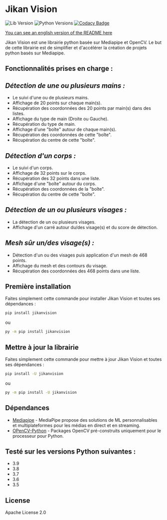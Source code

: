 # Jikan Vision

![Lib Version](https://img.shields.io/pypi/v/jikanvision.svg)
![Python Versions](https://img.shields.io/pypi/pyversions/jikanvision.svg)
[![Codacy Badge](https://app.codacy.com/project/badge/Grade/d56be9b7e37a4913881d6f154f780332)](https://www.codacy.com/gh/JikanDev/jikanvision/dashboard?utm_source=github.com&amp;utm_medium=referral&amp;utm_content=JikanDev/jikanvision&amp;utm_campaign=Badge_Grade)

[You can see an english version of the README here](https://github.com/JikanDev/jikanvision/blob/main/README%20EN.md)

Jikan Vision est une librairie python basée sur Mediapipe et OpenCV. Le but de cette librairie est de simplifier et d'accélérer la création de projets python basés sur Mediapipe.

## Fonctionnalités prises en charge :
## _Détection de une ou plusieurs mains :_
- Le suivi d'une ou de plusieurs mains.
- Affichage de 20 points sur chaque main(s).
- Récupération des coordonnées des 20 points par main(s) dans des listes.
- Affichage du type de main (Droite ou Gauche).
- Récupération du type de main.
- Affichage d'une "boîte" autour de chaque main(s).
- Récupération des coordonnées de cette "boîte".
- Récupération du centre de cette "boîte".

## _Détection d'un corps :_
- Le suivi d'un corps.
- Affichage de 32 points sur le corps.
- Récupération des 32 points dans une liste.
- Affichage d'une "boîte" autour du corps.
- Récupération des coordonnées de la "boîte".
- Récupération du centre de cette "boîte".

## _Détection de un ou plusieurs visages :_
- La détection de un ou plusieurs visages.
- Affichage d'un carré autour du/des visage(s) et du score de détection.

## _Mesh sûr un/des visage(s) :_
- Détection d'un ou des visages puis application d'un mesh de 468 points.
- Affichage du mesh et des contours du visage.
- Récupération des coordonnées des 468 points dans une liste.

## Première installation

Faites simplement cette commande pour installer Jikan Vision et toutes ses dépendances :

```sh
pip install jikanvision
```
ou

```sh
py -m pip install jikanvision
```

## Mettre à jour la librairie

Faites simplement cette commande pour mettre à jour Jikan Vision et toutes ses dépendances :

```sh
pip install -U jikanvision
```

ou

```sh
py -m pip install -U jikanvision
```

## Dépendances

- [Mediapipe](https://pypi.org/project/mediapipe/) - MediaPipe propose des solutions de ML personnalisables et multiplateformes pour les médias en direct et en streaming.
- [OPenCV-Python](https://pypi.org/project/opencv-python/) - Packages OpenCV pré-construits uniquement pour le processeur pour Python.

## Testé sur les versions Python suivantes :

- 3.9
- 3.8
- 3.7
- 3.6
- 3.5

## License

Apache License 2.0

[//]: # (These are reference links used in the body of this note and get stripped out when the markdown processor does its job. There is no need to format nicely because it shouldn't be seen. Thanks SO - http://stackoverflow.com/questions/4823468/store-comments-in-markdown-syntax)

   [dill]: <https://github.com/joemccann/dillinger>
   [git-repo-url]: <https://github.com/joemccann/dillinger.git>
   [john gruber]: <http://daringfireball.net>
   [df1]: <http://daringfireball.net/projects/markdown/>
   [markdown-it]: <https://github.com/markdown-it/markdown-it>
   [Ace Editor]: <http://ace.ajax.org>
   [node.js]: <http://nodejs.org>
   [Twitter Bootstrap]: <http://twitter.github.com/bootstrap/>
   [jQuery]: <http://jquery.com>
   [@tjholowaychuk]: <http://twitter.com/tjholowaychuk>
   [express]: <http://expressjs.com>
   [AngularJS]: <http://angularjs.org>
   [Gulp]: <http://gulpjs.com>

   [PlDb]: <https://github.com/joemccann/dillinger/tree/master/plugins/dropbox/README.md>
   [PlGh]: <https://github.com/joemccann/dillinger/tree/master/plugins/github/README.md>
   [PlGd]: <https://github.com/joemccann/dillinger/tree/master/plugins/googledrive/README.md>
   [PlOd]: <https://github.com/joemccann/dillinger/tree/master/plugins/onedrive/README.md>
   [PlMe]: <https://github.com/joemccann/dillinger/tree/master/plugins/medium/README.md>
   [PlGa]: <https://github.com/RahulHP/dillinger/blob/master/plugins/googleanalytics/README.md>
